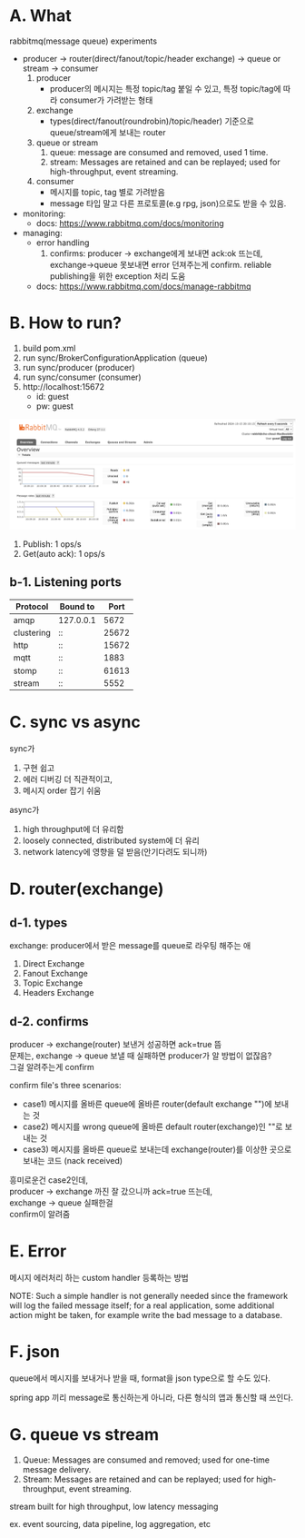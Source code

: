 # A. What
rabbitmq(message queue) experiments

- producer -> router(direct/fanout/topic/header exchange) -> queue or stream -> consumer
	1. producer
		  - producer의 메시지는 특정 topic/tag 붙일 수 있고, 특정 topic/tag에 따라 consumer가 가려받는 형태
	2. exchange
		- types(direct/fanout(roundrobin)/topic/header) 기준으로 queue/stream에게 보내는 router
	3. queue or stream
		  1. queue: message are consumed and removed, used 1 time.
		  2. stream: Messages are retained and can be replayed; used for high-throughput, event streaming.
	4. consumer
		- 메시지를 topic, tag 별로 가려받음
		- message 타입 말고 다른 프로토콜(e.g rpg, json)으로도 받을 수 있음.
- monitoring:
	- docs: https://www.rabbitmq.com/docs/monitoring
- managing:
	- error handling
		1. confirms: producer -> exchange에게 보내면 ack:ok 뜨는데, exchange->queue 못보내면 error 던져주는게 confirm. reliable publishing을 위한 exception 처리 도움
	- docs: https://www.rabbitmq.com/docs/manage-rabbitmq


# B. How to run?


1. build pom.xml
2. run sync/BrokerConfigurationApplication (queue)
3. run sync/producer (producer)
4. run sync/consumer (consumer)
5. http://localhost:15672
	- id: guest
	- pw: guest

![](images/2024-10-15-20-10-24.png)

1. Publish: 1 ops/s
2. Get(auto ack): 1 ops/s


## b-1. Listening ports

| Protocol   | Bound to | Port  |
|------------|----------|-------|
| amqp       | 127.0.0.1| 5672  |
| clustering | ::       | 25672 |
| http       | ::       | 15672 |
| mqtt       | ::       | 1883  |
| stomp      | ::       | 61613 |
| stream     | ::       | 5552  |


# C. sync vs async

sync가
1. 구현 쉽고
2. 에러 디버깅 더 직관적이고,
3. 메시지 order 잡기 쉬움

async가
1. high throughput에 더 유리함
2. loosely connected, distributed system에 더 유리
3. network latency에 영향을 덜 받음(안기다려도 되니까)


# D. router(exchange)
## d-1. types
exchange: producer에서 받은 message를 queue로 라우팅 해주는 애

1. Direct Exchange
2. Fanout Exchange
3. Topic Exchange
4. Headers Exchange

## d-2. confirms
producer -> exchange(router) 보낸거 성공하면 ack=true 뜸\
문제는, exchange -> queue 보낼 때 실패하면 producer가 알 방법이 없잖음?\
그걸 알려주는게 confirm

confirm file's three scenarios:
- case1) 메시지를 올바른 queue에 올바른 router(default exchange "")에 보내는 것
- case2) 메시지를 wrong queue에 올바른 default router(exchange)인 ""로 보내는 것
- case3) 메시지를 올바른 queue로 보내는데 exchange(router)를 이상한 곳으로 보내는 코드 (nack received)

흥미로운건 case2인데,\
producer -> exchange 까진 잘 갔으니까 ack=true 뜨는데,\
exchange -> queue 실패한걸\
confirm이 알려줌


# E. Error
메시지 에러처리 하는 custom handler 등록하는 방법

NOTE: Such a simple handler is not generally needed since the framework will log the failed message itself; for a real
application, some additional action might be taken, for example write the bad message to a database.


# F. json
queue에서 메시지를 보내거나 받을 때, format을 json type으로 할 수도 있다.

spring app 끼리 message로 통신하는게 아니라, 다른 형식의 앱과 통신할 때 쓰인다.



# G. queue vs stream

1. Queue: Messages are consumed and removed; used for one-time message delivery.
2. Stream: Messages are retained and can be replayed; used for high-throughput, event streaming.


stream built for high throughput, low latency messaging

ex. event sourcing, data pipeline, log aggregation, etc
